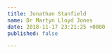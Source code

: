 ```yaml
---
title: Jonathan Stanfield
name: Dr Martyn Lloyd Jones
date: 2018-11-17 23:21:25 +0000
published: false

---
```

